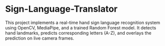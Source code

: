 # Sign-Language-Translator
This project implements a real-time hand sign language recognition system using OpenCV, MediaPipe, and a trained Random Forest model. It detects hand landmarks, predicts corresponding letters (A-Z), and overlays the prediction on live camera frames.
